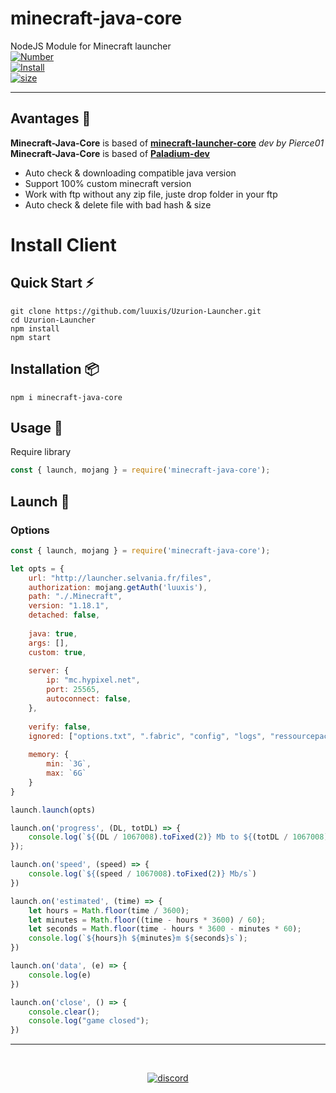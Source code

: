 # minecraft-java-core
NodeJS Module for Minecraft launcher
<br>
[![Number](https://img.shields.io/npm/v/minecraft-java-core?style=social&logo=appveyor)](https://npmjs.com/minecraft-java-core)
<br>
[![Install](https://img.shields.io/npm/dm/minecraft-java-core.svg?style=social&logo=appveyor)](https://npmjs.com/minecraft-java-core)
<br>
[![size](https://img.shields.io/github/languages/code-size/luuxis/minecraft-java-core?style=social&logo=appveyor)](https://npmjs.com/minecraft-java-core)

---

## Avantages :dizzy:
**Minecraft-Java-Core** is based of **[minecraft-launcher-core](https://www.npmjs.com/package/minecraft-launcher-core)** *dev by Pierce01*
**Minecraft-Java-Core** is based of **[Paladium-dev](https://github.com/Paladium-Dev)**
- Auto check & downloading compatible java version
- Support 100% custom minecraft version
- Work with ftp without any zip file, juste drop folder in your ftp
- Auto check & delete file with bad hash & size

# Install Client

## Quick Start :zap:
```npm
git clone https://github.com/luuxis/Uzurion-Launcher.git
cd Uzurion-Launcher
npm install
npm start
```

## Installation :package:
```npm
npm i minecraft-java-core
```

## Usage :triangular_flag_on_post:
Require library
```javascript
const { launch, mojang } = require('minecraft-java-core');
```

## Launch :rocket:
### Options
```javascript
const { launch, mojang } = require('minecraft-java-core');

let opts = {
    url: "http://launcher.selvania.fr/files",
    authorization: mojang.getAuth('luuxis'),
    path: "./.Minecraft",
    version: "1.18.1",
    detached: false,
    
    java: true,
    args: [],
    custom: true,
    
    server: {
        ip: "mc.hypixel.net",
        port: 25565,
        autoconnect: false,
    },
    
    verify: false,
    ignored: ["options.txt", ".fabric", "config", "logs", "ressourcepacks", "shaderpacks", "crash-reports"],
    
    memory: {
        min: `3G`,
        max: `6G` 
    }
}

launch.launch(opts)

launch.on('progress', (DL, totDL) => {
    console.log(`${(DL / 1067008).toFixed(2)} Mb to ${(totDL / 1067008).toFixed(2)} Mb`);
});

launch.on('speed', (speed) => {
    console.log(`${(speed / 1067008).toFixed(2)} Mb/s`)
})

launch.on('estimated', (time) => {
    let hours = Math.floor(time / 3600);
    let minutes = Math.floor((time - hours * 3600) / 60);
    let seconds = Math.floor(time - hours * 3600 - minutes * 60);
    console.log(`${hours}h ${minutes}m ${seconds}s`);
})

launch.on('data', (e) => {
    console.log(e)
})

launch.on('close', () => {
    console.clear();
    console.log("game closed");
})
```
---
<br>

[<p align="center"><img src="https://discordapp.com/api/guilds/819729377650278420/embed.png?style=banner4" alt="discord">](https://discord.gg/e9q7Yr2cuQ) 
